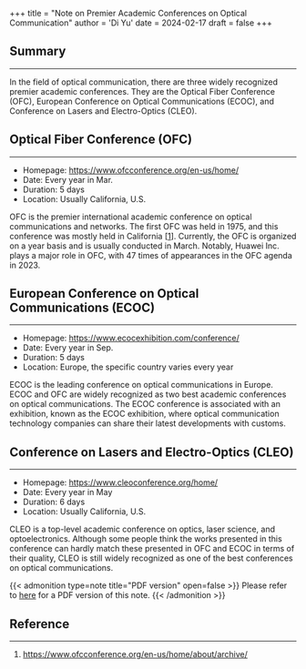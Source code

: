 +++
title = "Note on Premier Academic Conferences on Optical Communication"
author = 'Di Yu'
date = 2024-02-17
draft = false
+++

## Summary

---

In the field of optical communication, there are three widely recognized premier academic conferences. They are the Optical Fiber Conference (OFC), European Conference on Optical Communications (ECOC), and Conference on Lasers and Electro-Optics (CLEO).

## Optical Fiber Conference (OFC)

---

- Homepage: https://www.ofcconference.org/en-us/home/
- Date: Every year in Mar.
- Duration: 5 days
- Location: Usually California, U.S.

OFC is the premier international academic conference on optical communications and networks. The first OFC was held in 1975, and this conference was mostly held in California [[1](#reference)]. Currently, the OFC is organized on a year basis and is usually conducted in March. Notably, Huawei Inc. plays a major role in OFC, with 47 times of appearances in the OFC agenda in 2023.

## European Conference on Optical Communications (ECOC)

---

- Homepage: https://www.ecocexhibition.com/conference/
- Date: Every year in Sep.
- Duration: 5 days
- Location: Europe, the specific country varies every year

ECOC is the leading conference on optical communications in Europe. ECOC and OFC are widely recognized as two best academic conferences on optical communications. The ECOC conference is associated with an exhibition, known as the ECOC exhibition, where optical communication technology companies can share their latest developments with customs.

## Conference on Lasers and Electro-Optics (CLEO)

---

- Homepage: https://www.cleoconference.org/home/
- Date: Every year in May
- Duration: 6 days
- Location: Usually California, U.S.

CLEO is a top-level academic conference on optics, laser science, and optoelectronics. Although some people think the works presented in this conference can hardly match these presented in OFC and ECOC in terms of their quality, CLEO is still widely recognized as one of the best conferences on optical communications.

{{< admonition type=note title="PDF version" open=false >}}
Please refer to [here](/posts/note-optic-comm-conferences/Note_optical_comm_conferences.pdf) for a PDF version of this note.
{{< /admonition >}}

## Reference

---

1. https://www.ofcconference.org/en-us/home/about/archive/
